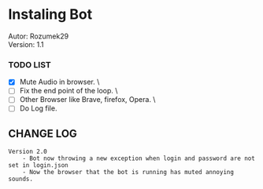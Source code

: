 # Instaling Bot
Autor: Rozumek29 \
Version: 1.1

### TODO LIST
*[x] Mute Audio in browser. \
*[ ] Fix the end point of the loop. \
*[ ] Other Browser like Brave, firefox, Opera. \
*[ ] Do Log file. 

## CHANGE LOG
    Version 2.0
        - Bot now throwing a new exception when login and password are not set in login.json
        - Now the browser that the bot is running has muted annoying sounds.
